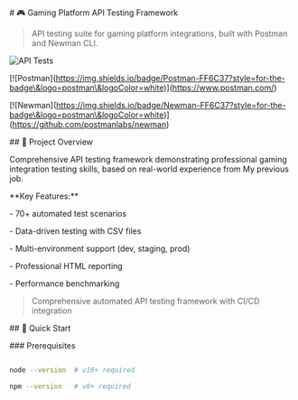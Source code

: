 \# 🎮 Gaming Platform API Testing Framework



> API testing suite for gaming platform integrations, built with Postman and Newman CLI.


![API Tests](https://github.com/Golden-Sins/gaming-platform-api/actions/workflows/api-tests.yml/badge.svg)

\[!\[Postman](https://img.shields.io/badge/Postman-FF6C37?style=for-the-badge\&logo=postman\&logoColor=white)](https://www.postman.com/)

\[!\[Newman](https://img.shields.io/badge/Newman-FF6C37?style=for-the-badge\&logo=postman\&logoColor=white)](https://github.com/postmanlabs/newman)



\## 🎯 Project Overview



Comprehensive API testing framework demonstrating professional gaming integration testing skills, based on real-world experience from My previous job.



\*\*Key Features:\*\*

\- 70+ automated test scenarios

\- Data-driven testing with CSV files

\- Multi-environment support (dev, staging, prod)

\- Professional HTML reporting

\- Performance benchmarking

> Comprehensive automated API testing framework with CI/CD integration



\## 🚀 Quick Start



\### Prerequisites

```bash

node --version  # v16+ required

npm --version   # v8+ required

